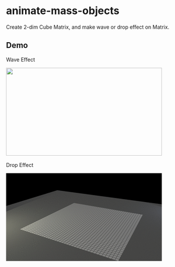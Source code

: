 # animate-mass-objects



Create 2-dim Cube Matrix, and make wave or drop effect on Matrix.



## Demo


Wave Effect

<img src="resource/output.gif" width="427" height="240">


Drop Effect

<img src="resource/output2.gif" width="427" height="240">

